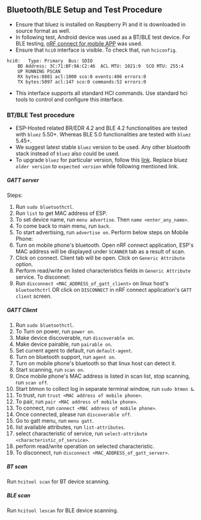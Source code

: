 ## Bluetooth/BLE Setup and Test Procedure

* Ensure that bluez is installed on Raspberry Pi and it is downloaded in source format as well.
* In following test, Android device was used as a BT/BLE test device. For BLE testing, [nRF connect for mobile APP](https://play.google.com/store/apps/details?id=no.nordicsemi.android.mcp&hl=en_IN) was used.
* Ensure that `hci0` interface is visible. To check that, run `hciconfig`.
```
hci0:	Type: Primary  Bus: SDIO
	BD Address: 3C:71:BF:9A:C2:46  ACL MTU: 1021:9  SCO MTU: 255:4
	UP RUNNING PSCAN
	RX bytes:8801 acl:1000 sco:0 events:406 errors:0
	TX bytes:5097 acl:147 sco:0 commands:52 errors:0
```
* This interface supports all standard HCI commands. Use standard hci tools to control and configure this interface.

### BT/BLE Test procedure

* ESP-Hosted related BR/EDR 4.2 and BLE 4.2 functionalities are tested with `bluez` 5.50+.
Whereas BLE 5.0 functionalities are tested with `bluez` 5.45+.
* We suggest latest stable `bluez` version to be used. Any other bluetooth stack instead of `bluez` also could be used.
* To upgrade `bluez` for particular version, follow this [link](https://scribles.net/updating-bluez-on-raspberry-pi-from-5-43-to-5-50/). Replace bluez `older version` to `expected version` while following mentioned link.

##### GATT server
Steps:
1. Run `sudo bluetoothctl`.
2. Run `list` to get MAC address of ESP.
3. To set device name, run `menu advertise`. Then `name <enter_any_name>`.
4. To come back to main menu, run `back`.
5. To start advertising, run `advertise on`.
Perform below steps on Mobile Phone:
6. Turn on mobile phone's bluetooth. Open nRF connect application, ESP's MAC address will be displayed under `SCANNER` tab as a result of scan.
7. Click on connect. Client tab will be open. Click on `Generic Attribute` option.
8. Perform read/write on listed characteristics fields in `Generic Attribute` service.
To disconnet:
9. Run `disconnect <MAC_ADDRESS_of_gatt_client>` on linux host's `bluetoothctrl` OR click on `DISCONNECT` in nRF connect application's `GATT client` screen.

##### GATT Client

1. Run `sudo bluetoothctl`.
2. To Turn on power, run `power on`.
3. Make device discoverable, run `discoverable on`.
4. Make device pairable, run `pairable on`.
5. Set current agent to default, run `default-agent`.
6. Turn on bluetooth support, run `agent on`.
7. Turn on mobile phone's bluetooth so that linux host can detect it.
8. Start scanning, run `scan on`.
9. Once mobile phone's MAC address is listed in scan list, stop scanning, run `scan off`.
10. Start btmon to collect log in separate terminal window, run `sudo btmon &`.
11. To trust, run `trust <MAC address of mobile phone>`.
12. To pair, run `pair <MAC address of mobile phone>`.
13. To connect, run `connect <MAC address of mobile phone>`.
14. Once connected, please run `discoverable off`.
15. Go to gatt menu, run `menu gatt`.
16. list available attributes, run `list-attributes`.
17. select characteristic of service, run `select-attribute <characteristic_of_service>`.
18. perform read/write operation on selected characteristic.
19. To disconnect, run `disconnect <MAC_ADDRESS_of_gatt_server>`.

##### BT scan

Run `hcitool scan` for BT device scanning.

##### BLE scan

Run `hcitool lescan` for BLE device scanning.
